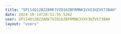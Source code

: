 ```yaml
---
title: "SP114Q12BZZARK7VZQ16ZBFRMNK3VXX3HZVX73BAH"
date: 2024-10-14T20:51:55.526Z
user: SP114Q12BZZARK7VZQ16ZBFRMNK3VXX3HZVX73BAH
layout: "users"
---
```

    